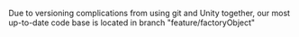 Due to versioning complications from using git and Unity together, our most up-to-date code base is located in branch "feature/factoryObject"
